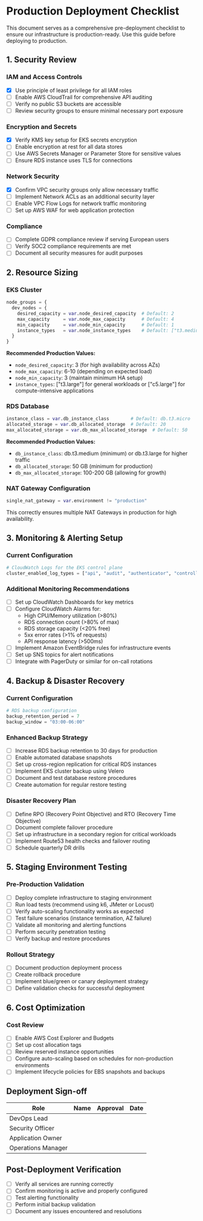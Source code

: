 
# Production Deployment Checklist

This document serves as a comprehensive pre-deployment checklist to ensure our infrastructure is production-ready. Use this guide before deploying to production.

## 1. Security Review

### IAM and Access Controls
- [x] Use principle of least privilege for all IAM roles
- [ ] Enable AWS CloudTrail for comprehensive API auditing
- [ ] Verify no public S3 buckets are accessible
- [ ] Review security groups to ensure minimal necessary port exposure

### Encryption and Secrets
- [x] Verify KMS key setup for EKS secrets encryption
- [ ] Enable encryption at rest for all data stores
- [ ] Use AWS Secrets Manager or Parameter Store for sensitive values
- [ ] Ensure RDS instance uses TLS for connections

### Network Security
- [x] Confirm VPC security groups only allow necessary traffic
- [ ] Implement Network ACLs as an additional security layer
- [ ] Enable VPC Flow Logs for network traffic monitoring
- [ ] Set up AWS WAF for web application protection

### Compliance
- [ ] Complete GDPR compliance review if serving European users
- [ ] Verify SOC2 compliance requirements are met
- [ ] Document all security measures for audit purposes

## 2. Resource Sizing

### EKS Cluster
```terraform
node_groups = {
  dev_nodes = {
    desired_capacity = var.node_desired_capacity  # Default: 2
    max_capacity     = var.node_max_capacity      # Default: 4
    min_capacity     = var.node_min_capacity      # Default: 1
    instance_types   = var.node_instance_types    # Default: ["t3.medium"]
  }
}
```

**Recommended Production Values:**
- `node_desired_capacity`: 3 (for high availability across AZs)
- `node_max_capacity`: 6-10 (depending on expected load)
- `node_min_capacity`: 3 (maintain minimum HA setup)
- `instance_types`: ["t3.large"] for general workloads or ["c5.large"] for compute-intensive applications

### RDS Database
```terraform
instance_class = var.db_instance_class        # Default: db.t3.micro
allocated_storage = var.db_allocated_storage  # Default: 20
max_allocated_storage = var.db_max_allocated_storage  # Default: 50
```

**Recommended Production Values:**
- `db_instance_class`: db.t3.medium (minimum) or db.t3.large for higher traffic
- `db_allocated_storage`: 50 GB (minimum for production)
- `db_max_allocated_storage`: 100-200 GB (allowing for growth)

### NAT Gateway Configuration
```terraform
single_nat_gateway = var.environment != "production"
```
This correctly ensures multiple NAT Gateways in production for high availability.

## 3. Monitoring & Alerting Setup

### Current Configuration
```terraform
# CloudWatch Logs for the EKS control plane
cluster_enabled_log_types = ["api", "audit", "authenticator", "controllerManager", "scheduler"]
```

### Additional Monitoring Recommendations
- [ ] Set up CloudWatch Dashboards for key metrics
- [ ] Configure CloudWatch Alarms for:
  - High CPU/Memory utilization (>80%)
  - RDS connection count (>80% of max)
  - RDS storage capacity (<20% free)
  - 5xx error rates (>1% of requests)
  - API response latency (>500ms)
- [ ] Implement Amazon EventBridge rules for infrastructure events
- [ ] Set up SNS topics for alert notifications
- [ ] Integrate with PagerDuty or similar for on-call rotations

## 4. Backup & Disaster Recovery

### Current Configuration
```terraform
# RDS backup configuration
backup_retention_period = 7
backup_window = "03:00-06:00"
```

### Enhanced Backup Strategy
- [ ] Increase RDS backup retention to 30 days for production
- [ ] Enable automated database snapshots
- [ ] Set up cross-region replication for critical RDS instances
- [ ] Implement EKS cluster backup using Velero
- [ ] Document and test database restore procedures
- [ ] Create automation for regular restore testing

### Disaster Recovery Plan
- [ ] Define RPO (Recovery Point Objective) and RTO (Recovery Time Objective)
- [ ] Document complete failover procedure
- [ ] Set up infrastructure in a secondary region for critical workloads
- [ ] Implement Route53 health checks and failover routing
- [ ] Schedule quarterly DR drills

## 5. Staging Environment Testing

### Pre-Production Validation
- [ ] Deploy complete infrastructure to staging environment
- [ ] Run load tests (recommend using k6, JMeter or Locust)
- [ ] Verify auto-scaling functionality works as expected
- [ ] Test failure scenarios (instance termination, AZ failure)
- [ ] Validate all monitoring and alerting functions
- [ ] Perform security penetration testing
- [ ] Verify backup and restore procedures

### Rollout Strategy
- [ ] Document production deployment process
- [ ] Create rollback procedure
- [ ] Implement blue/green or canary deployment strategy
- [ ] Define validation checks for successful deployment

## 6. Cost Optimization

### Cost Review
- [ ] Enable AWS Cost Explorer and Budgets
- [ ] Set up cost allocation tags
- [ ] Review reserved instance opportunities
- [ ] Configure auto-scaling based on schedules for non-production environments
- [ ] Implement lifecycle policies for EBS snapshots and backups

## Deployment Sign-off

| Role | Name | Approval | Date |
|------|------|----------|------|
| DevOps Lead | | | |
| Security Officer | | | |
| Application Owner | | | |
| Operations Manager | | | |

## Post-Deployment Verification

- [ ] Verify all services are running correctly
- [ ] Confirm monitoring is active and properly configured
- [ ] Test alerting functionality
- [ ] Perform initial backup validation
- [ ] Document any issues encountered and resolutions
